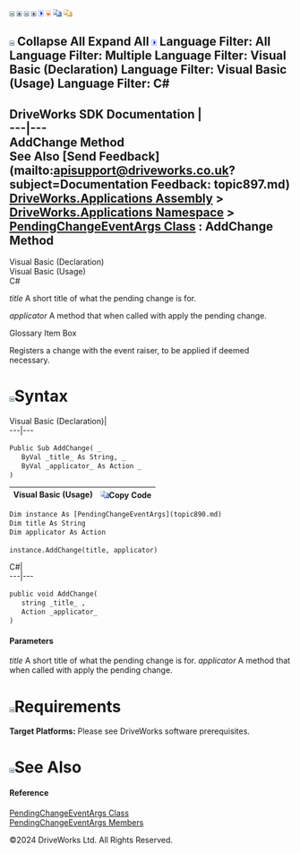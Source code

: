 ![](dotnetimages/collapse.gif) ![](dotnetimages/expand.gif) ![](dotnetimages/collapse.gif) ![](dotnetimages/expand.gif) ![](dotnetimages/drpdown.gif) ![](dotnetimages/drpdown_orange.gif) ![](dotnetimages/copycode.gif) ![](dotnetimages/copycodeHighlight.gif)

![](dotnetimages/collapse.gif) Collapse All Expand All ![](dotnetimages/drpdown.gif) Language Filter: All  Language Filter: Multiple  Language Filter: Visual Basic (Declaration) Language Filter: Visual Basic (Usage) Language Filter: C#  
---  
DriveWorks SDK Documentation  |   
---|---  
AddChange Method   
See Also [Send Feedback](mailto:apisupport@driveworks.co.uk?subject=Documentation Feedback: topic897.md)  
[DriveWorks.Applications Assembly](topic13.md) > [DriveWorks.Applications Namespace](topic16.md) > [PendingChangeEventArgs Class](topic890.md) : AddChange Method  
---  
  
Visual Basic (Declaration)    
Visual Basic (Usage)    
C# 

_title_
    A short title of what the pending change is for.

_applicator_
    A method that when called with apply the pending change.

Glossary Item Box

Registers a change with the event raiser, to be applied if deemed necessary. 

# ![](dotnetimages/collapse.gif)Syntax

Visual Basic (Declaration)|   
---|---  
      
    
    Public Sub AddChange( _
       ByVal _title_ As String, _
       ByVal _applicator_ As Action _
    )   
  
Visual Basic (Usage)| ![](dotnetimages/copycode.gif)Copy Code  
---|---  
      
    
    Dim instance As [PendingChangeEventArgs](topic890.md)
    Dim title As String
    Dim applicator As Action
     
    instance.AddChange(title, applicator)  
  
C#|   
---|---  
      
    
    public void AddChange( 
       string _title_ ,
       Action _applicator_
    )  
  
#### Parameters

 _title_
    A short title of what the pending change is for.
_applicator_
    A method that when called with apply the pending change.

# ![](dotnetimages/collapse.gif)Requirements

**Target Platforms:** Please see DriveWorks software prerequisites.

# ![](dotnetimages/collapse.gif)See Also

#### Reference

[PendingChangeEventArgs Class](topic890.md)   
[PendingChangeEventArgs Members](topic891.md)

©2024 DriveWorks Ltd. All Rights Reserved.
